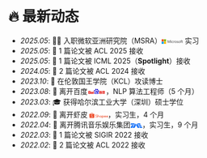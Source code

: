 # 🔥 最新动态

- *2025.05*: 🧑‍💻 入职微软亚洲研究院（MSRA）<img src='/images/microsoft_logo.svg' style="width: 3em; vertical-align: middle;"> 实习  
- *2025.05*: 🎉 1 篇论文被 ACL 2025 接收  
- *2025.05*: 🌟 1 篇论文被 ICML 2025（**Spotlight**）接收  
- *2024.05*: 🎉 2 篇论文被 ACL 2024 接收  
- *2023.10*: 🚀 在伦敦国王学院（KCL）攻读博士  
- *2023.08*: 👋 离开百度<img src='/images/baidu-ar21~bgwhite.svg' style="width: 2.6em; vertical-align: middle;">，NLP 算法工程师（5 个月）  
- *2023.03*: 🎓 获得哈尔滨工业大学（深圳）硕士学位  
- *2022.09*: 👋 离开虾皮 <img src='/images/shopee.svg' style="width: 2.6em; vertical-align: middle;">，实习生，4 个月  
- *2022.04*: 👋 离开腾讯音乐娱乐集团<img src='/images/Tencent_Music.svg' style="width: 1.7em; vertical-align: middle;">，实习生，9 个月  
- *2022.03*: 🎉 1 篇论文被 SIGIR 2022 接收  
- *2022.02*: 🎉 2 篇论文被 ACL 2022 接收  



[//]: # ()
[//]: # (- *2023.04*: 🔥 We release [AudioGPT]&#40;https://github.com/AIGC-Audio/AudioGPT&#41; &#40;⭐️6k+&#41;)

[//]: # ()
[//]: # (- *2023.04*: 🎉 One paper &#40;[Make-an-Audio]&#40;https://text-to-audio.github.io/&#41;&#41; is accepted by ICML 2023)

[//]: # ()
[//]: # (- *2023.01*: DiffSinger was introduced in [a very popular video]&#40;https://www.bilibili.com/video/BV1uM411t7ZJ&#41; &#40;2000k+ views&#41; in Bilibili!)

[//]: # ()
[//]: # (- *2023.01*: Three papers are accepted by ICLR 2023!)

[//]: # ()
[//]: # (- *2023.01*: I join [Bytedance AI Lab, Speech & Audio Team]&#40;https://ailab.bytedance.com/&#41; <img src='./images/tiktok.png' style='width: 6em;'> as a research scientist in Singapore!)

[//]: # ()
[//]: # (- *2022.12*: 🎉 My [google scholar]&#40;https://scholar.google.com/citations?user=4FA6C0AAAAAJ&#41; citations have exceeded 2000!)

[//]: # ()
[//]: # (- *2022.02*: I release a modern and responsive academic personal [homepage template]&#40;https://github.com/RayeRen/acad-homepage.github.io&#41;. Welcome to STAR and FORK!)